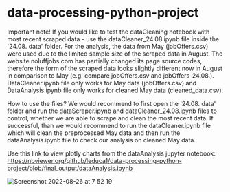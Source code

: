 # data-processing-python-project
Important note!
If you would like to test the dataCleaning notebook with most recent scraped data - use the dataCleaner_24.08.ipynb file inside the '24.08. data' folder.
For the analysis, the data from May (jobOffers.csv) were used due to the limited sample size of the scraped data in August. 
The website noluffjobs.com has partially changed its page source codes, therefore the form of the scraped data looks slightly different now in August in comparison to May (e.g. compare jobOffers.csv and jobOffers-24.08.).
DataCleaner.ipynb file only works for May data (jobOffers.csv) and DataAnalysis.ipynb file only works for cleaned May data (cleaned_data.csv).


How to use the files?
We would recommend to first open the '24.08. data' folder and run the dataScraper.ipynb and dataCleaner_24.08.ipynb files to control, whether we are able to scrape and clean the most recent data. If successful, than we would recommend to run the dataCleaner.ipynb file which will clean the preprocessed May data and then run the dataAnalysis.ipynb file to check our analysis on cleaned May data.

Use this link to view plotly charts from the dataAnalysis jupyter notebook:
https://nbviewer.org/github/leduca1/data-processing-python-project/blob/final_output/dataAnalysis.ipynb


![Screenshot 2022-08-26 at 7 52 19](https://user-images.githubusercontent.com/100155849/186831668-f3324000-aec0-4151-b269-34a3903cce94.png)
